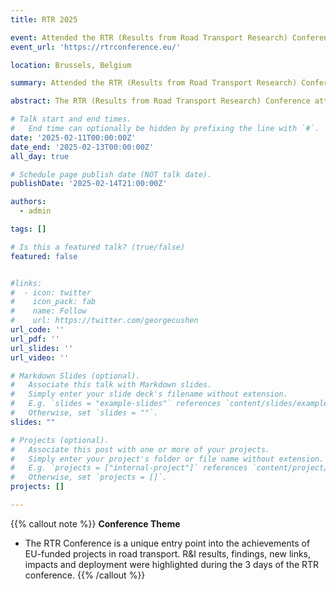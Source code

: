 ```yaml
---
title: RTR 2025

event: Attended the RTR (Results from Road Transport Research) Conference 2025
event_url: 'https://rtrconference.eu/'

location: Brussels, Belgium

summary: Attended the RTR (Results from Road Transport Research) Conference 2025

abstract: The RTR (Results from Road Transport Research) Conference attracted its largest audience to date, with more than 500 participants on-site and 400 participants joining online, emphasising the importance of pre-competitive collaborative research in road transport at the European level. This high level of participation is a testimony of the RTR conference’s pivotal role in supporting the European R&I eco-system in all the fields of road transport, infrastructure, road safety, decarbonisation, digitalisation, urban mobility, as well freight and logistics.

# Talk start and end times.
#   End time can optionally be hidden by prefixing the line with `#`.
date: '2025-02-11T00:00:00Z'
date_end: '2025-02-13T00:00:00Z'
all_day: true

# Schedule page publish date (NOT talk date).
publishDate: '2025-02-14T21:00:00Z'

authors:
  - admin

tags: []

# Is this a featured talk? (true/false)
featured: false


#links:
#  - icon: twitter
#    icon_pack: fab
#    name: Follow
#    url: https://twitter.com/georgecushen
url_code: ''
url_pdf: ''
url_slides: ''
url_video: ''

# Markdown Slides (optional).
#   Associate this talk with Markdown slides.
#   Simply enter your slide deck's filename without extension.
#   E.g. `slides = "example-slides"` references `content/slides/example-slides.md`.
#   Otherwise, set `slides = ""`.
slides: ""

# Projects (optional).
#   Associate this post with one or more of your projects.
#   Simply enter your project's folder or file name without extension.
#   E.g. `projects = ["internal-project"]` references `content/project/deep-learning/index.md`.
#   Otherwise, set `projects = []`.
projects: []

---
```


{{% callout note %}}
**Conference Theme**
- The RTR Conference is a unique entry point into the achievements of EU-funded projects in road transport. R&I results, findings, new links, impacts and deployment were highlighted during the 3 days of the RTR conference.
{{% /callout %}}
